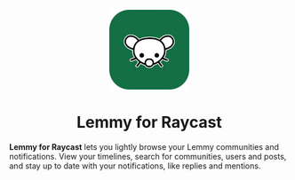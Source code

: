 <p align="center">
    <img src="assets/command-icon.png" height="144">
    <h1 align="center">Lemmy for Raycast</h1>
</p>

**Lemmy for Raycast** lets you lightly browse your Lemmy communities and notifications. View your timelines, search for communities, users and posts, and stay up to date with your notifications, like replies and mentions.
